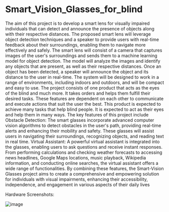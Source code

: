 # Smart_Vision_Glasses_for_blind
The aim of this project is to develop a smart lens for visually impaired individuals that can
detect and announce the presence of objects along with their respective distances. The
proposed smart lens will leverage object detection techniques and a speaker to provide users
with real-time feedback about their surroundings, enabling them to navigate more effectively
and safely.
The smart lens will consist of a camera that captures images of the user's surroundings and
sends them to a machine learning model for object detection. The model will analyze the
images and identify any objects that are present, as well as their respective distances. Once an
object has been detected, a speaker will announce the object and its distance to the user in
real-time. The system will be designed to work in a range of environments, including indoors
and outdoors, and will be compact and easy to use. The project consists of one product that
acts as the eyes of the blind and much more. It takes orders and helps them fulfill their desired
tasks.
These features are dependent on each other to communicate and execute actions that suit the
user the best. This product is expected to achieve many tasks that help blind people. It is
expected to act as their eyes and help them in many ways.
The key features of this project include
Obstacle Detection: The smart glasses incorporate advanced computer vision algorithms to
detect obstacles in the user's path, providing real-time alerts and enhancing their mobility and
safety. These glasses will assist users in navigating their surroundings, recognizing objects, and
reading text in real time.
Virtual Assistant: A powerful virtual assistant is integrated into the glasses, enabling users to
ask questions and receive instant responses. From performing calculations and checking
weather forecasts to accessing news headlines, Google Maps locations, music playback,
Wikipedia information, and conducting online searches, the virtual assistant offers a wide
range of functionalities.
By combining these features, the Smart-Vision Glasses project aims to create a comprehensive
and empowering solution for individuals with visual impairments, enhancing their
accessibility, independence, and engagement in various aspects of their daily lives

Hardware Screenshots:


![image](https://github.com/rahull2711/Smart_Vision_Glasses_for_blind/assets/108586386/3e8d7c25-bceb-4a9b-868d-9822d4e67795)
